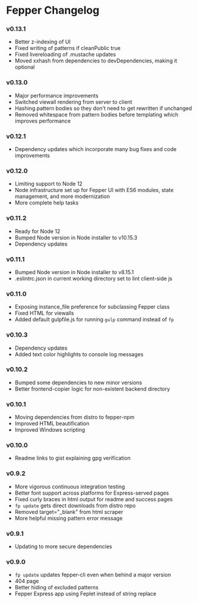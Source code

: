 # Fepper Changelog

### v0.13.1
* Better z-indexing of UI
* Fixed writing of patterns if cleanPublic true
* Fixed livereloading of .mustache updates
* Moved xxhash from dependencies to devDependencies, making it optional

### v0.13.0
* Major performance improvements
* Switched viewall rendering from server to client
* Hashing pattern bodies so they don't need to get rewritten if unchanged
* Removed whitespace from pattern bodies before templating which improves performance

### v0.12.1
* Dependency updates which incorporate many bug fixes and code improvements

### v0.12.0
* Limiting support to Node 12
* Node infrastructure set up for Fepper UI with ES6 modules, state management, and more modernization
* More complete help tasks

### v0.11.2
* Ready for Node 12
* Bumped Node version in Node installer to v10.15.3
* Dependency updates

### v0.11.1
* Bumped Node version in Node installer to v8.15.1
* .eslintrc.json in current working directory set to lint client-side js

### v0.11.0
* Exposing instance\_file preference for subclassing Fepper class
* Fixed HTML for viewalls
* Added default gulpfile.js for running `gulp` command instead of `fp`

### v0.10.3
* Dependency updates
* Added text color highlights to console log messages

### v0.10.2
* Bumped some dependencies to new minor versions
* Better frontend-copier logic for non-existent backend directory

### v0.10.1
* Moving dependencies from distro to fepper-npm
* Improved HTML beautification
* Improved Windows scripting

### v0.10.0
* Readme links to gist explaining gpg verification

### v0.9.2
* More vigorous continuous integration testing
* Better font support across platforms for Express-served pages
* Fixed curly braces in html output for readme and success pages
* `fp update` gets direct downloads from distro repo
* Removed target="\_blank" from html scraper
* More helpful missing pattern error message

### v0.9.1
* Updating to more secure dependencies

### v0.9.0
* `fp update` updates fepper-cli even when behind a major version
* 404 page
* Better hiding of excluded patterns
* Fepper Express app using Feplet instead of string replace
